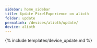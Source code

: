 ```yaml
---
sidebar: home_sidebar
title: Update PixelExperience on alioth
folder: update
permalink: /devices/alioth/update/
device: alioth
---
```

{% include templates/device_update.md %}
